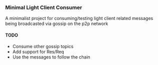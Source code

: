 ### Minimal Light Client Consumer

A minimalist project for consuming/testing light client related messages being broadcasted via gossip on the p2p network

#### TODO
- Consume other gossip topics
- Add support for Res/Req
- Use the messages to follow the chain